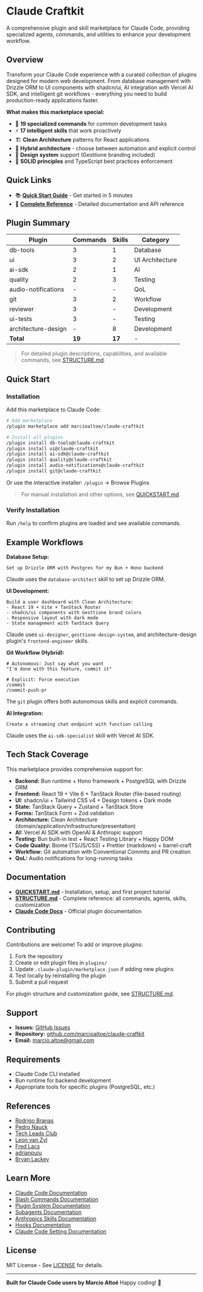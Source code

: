# Claude Craftkit

A comprehensive plugin and skill marketplace for Claude Code, providing specialized agents, commands, and utilities to enhance your development workflow.

## Overview

Transform your Claude Code experience with a curated collection of plugins designed for modern web development. From database management with Drizzle ORM to UI components with shadcn/ui, AI integration with Vercel AI SDK, and intelligent git workflows - everything you need to build production-ready applications faster.

**What makes this marketplace special:**

- 🎯 **19 specialized commands** for common development tasks
- ⚡ **17 intelligent skills** that work proactively
- 🏗️ **Clean Architecture** patterns for React applications
- 🎨 **Hybrid architecture** - choose between automation and explicit control
- 🎨 **Design system** support (Gesttione branding included)
- 📐 **SOLID principles** and TypeScript best practices enforcement

## Quick Links

- 📚 **[Quick Start Guide](QUICKSTART.md)** - Get started in 5 minutes
- 📖 **[Complete Reference](STRUCTURE.md)** - Detailed documentation and API reference

## Plugin Summary

| Plugin              | Commands | Skills | Category        |
| ------------------- | -------- | ------ | --------------- |
| db-tools            | 3        | 1      | Database        |
| ui                  | 3        | 2      | UI Architecture |
| ai-sdk              | 2        | 1      | AI              |
| quality             | 2        | 3      | Testing         |
| audio-notifications | -        | -      | QoL             |
| git                 | 3        | 2      | Workflow        |
| reviewer            | 3        | -      | Development     |
| ui-tests            | 3        | -      | Testing         |
| architecture-design | -        | 8      | Development     |
| **Total**           | **19**   | **17** | -               |

> For detailed plugin descriptions, capabilities, and available commands, see [STRUCTURE.md](STRUCTURE.md).

## Quick Start

### Installation

Add this marketplace to Claude Code:

```bash
# Add marketplace
/plugin marketplace add marcioaltoe/claude-craftkit

# Install all plugins
/plugin install db-tools@claude-craftkit
/plugin install ui@claude-craftkit
/plugin install ai-sdk@claude-craftkit
/plugin install quality@claude-craftkit
/plugin install audio-notifications@claude-craftkit
/plugin install git@claude-craftkit
```

Or use the interactive installer: `/plugin` → Browse Plugins

> For manual installation and other options, see [QUICKSTART.md](QUICKSTART.md).

### Verify Installation

Run `/help` to confirm plugins are loaded and see available commands.

## Example Workflows

**Database Setup:**

```
Set up Drizzle ORM with Postgres for my Bun + Hono backend
```

Claude uses the `database-architect` skill to set up Drizzle ORM.

**UI Development:**

```
Build a user dashboard with Clean Architecture:
- React 19 + Vite + TanStack Router
- shadcn/ui components with Gesttione brand colors
- Responsive layout with dark mode
- State management with TanStack Query
```

Claude uses `ui-designer`, `gesttione-design-system`, and architecture-design plugin's `frontend-engineer` skills.

**Git Workflow (Hybrid):**

```
# Autonomous: Just say what you want
"I'm done with this feature, commit it"

# Explicit: Force execution
/commit
/commit-push-pr
```

The `git` plugin offers both autonomous skills and explicit commands.

**AI Integration:**

```
Create a streaming chat endpoint with function calling
```

Claude uses the `ai-sdk-specialist` skill with Vercel AI SDK.

## Tech Stack Coverage

This marketplace provides comprehensive support for:

- **Backend:** Bun runtime + Hono framework + PostgreSQL with Drizzle ORM
- **Frontend:** React 19 + Vite 6 + TanStack Router (file-based routing)
- **UI:** shadcn/ui + Tailwind CSS v4 + Design tokens + Dark mode
- **State:** TanStack Query + Zustand + TanStack Store
- **Forms:** TanStack Form + Zod validation
- **Architecture:** Clean Architecture (domain/application/infrastructure/presentation)
- **AI:** Vercel AI SDK with OpenAI & Anthropic support
- **Testing:** Bun built-in test + React Testing Library + Happy DOM
- **Code Quality:** Biome (TS/JS/CSS) + Prettier (markdown) + barrel-craft
- **Workflow:** Git automation with Conventional Commits and PR creation
- **QoL:** Audio notifications for long-running tasks

## Documentation

- **[QUICKSTART.md](QUICKSTART.md)** - Installation, setup, and first project tutorial
- **[STRUCTURE.md](STRUCTURE.md)** - Complete reference: all commands, agents, skills, customization
- **[Claude Code Docs](https://docs.claude.com/en/docs/claude-code/plugins)** - Official plugin documentation

## Contributing

Contributions are welcome! To add or improve plugins:

1. Fork the repository
2. Create or edit plugin files in `plugins/`
3. Update `.claude-plugin/marketplace.json` if adding new plugins
4. Test locally by reinstalling the plugin
5. Submit a pull request

For plugin structure and customization guide, see [STRUCTURE.md](STRUCTURE.md#customization).

## Support

- **Issues:** [GitHub Issues](https://github.com/marcioaltoe/claude-craftkit/issues)
- **Repository:** [github.com/marcioaltoe/claude-craftkit](https://github.com/marcioaltoe/claude-craftkit)
- **Email:** marcio.altoe@gmail.com

## Requirements

- Claude Code CLI installed
- Bun runtime for backend development
- Appropriate tools for specific plugins (PostgreSQL, etc.)

## References

- [Rodrigo Branas](https://branas.io/)
- [Pedro Nauck](https://compozy.com/)
- [Tech Leads Club](https://www.techleads.club)
- [Leon van Zyl](https://github.com/leonvanzyl/claude-code)
- [Fred Lacs](https://github.com/fredlacs/claude-code)
- [adrianpuiu](https://github.com/adrianpuiu/claude-skills-marketplace)
- [Bryan Lackey](https://github.com/lackeyjb/playwright-skill)

## Learn More

- [Claude Code Documentation](https://docs.claude.com/en/docs/claude-code/overview)
- [Slash Commands Documentation](https://docs.claude.com/en/docs/claude-code/slash-commands)
- [Plugin System Documentation](https://docs.claude.com/en/docs/claude-code/plugins)
- [Subagents Documentation](https://docs.claude.com/en/docs/claude-code/sub-agents)
- [Anthropics Skills Documentation](https://docs.claude.com/en/docs/claude-code/skills)
- [Hooks Documentation](https://docs.claude.com/en/docs/claude-code/hooks)
- [Claude Code Setting Documentation](https://docs.claude.com/en/docs/claude-code/settings)

## License

MIT License - See [LICENSE](LICENSE) for details.

---

**Built for Claude Code users by Marcio Altoé**
Happy coding! 🚀
